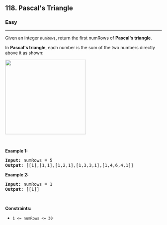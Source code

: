 <h2>118. Pascal's Triangle</h2><h3>Easy</h3><hr><div style="user-select: auto;"><p style="user-select: auto;">Given an integer <code style="user-select: auto;">numRows</code>, return the first numRows of <strong style="user-select: auto;">Pascal's triangle</strong>.</p>

<p style="user-select: auto;">In <strong style="user-select: auto;">Pascal's triangle</strong>, each number is the sum of the two numbers directly above it as shown:</p>
<img alt="" src="https://upload.wikimedia.org/wikipedia/commons/0/0d/PascalTriangleAnimated2.gif" style="height: 240px; width: 260px; user-select: auto;">
<p style="user-select: auto;">&nbsp;</p>
<p style="user-select: auto;"><strong style="user-select: auto;">Example 1:</strong></p>
<pre style="user-select: auto;"><strong style="user-select: auto;">Input:</strong> numRows = 5
<strong style="user-select: auto;">Output:</strong> [[1],[1,1],[1,2,1],[1,3,3,1],[1,4,6,4,1]]
</pre><p style="user-select: auto;"><strong style="user-select: auto;">Example 2:</strong></p>
<pre style="user-select: auto;"><strong style="user-select: auto;">Input:</strong> numRows = 1
<strong style="user-select: auto;">Output:</strong> [[1]]
</pre>
<p style="user-select: auto;">&nbsp;</p>
<p style="user-select: auto;"><strong style="user-select: auto;">Constraints:</strong></p>

<ul style="user-select: auto;">
	<li style="user-select: auto;"><code style="user-select: auto;">1 &lt;= numRows &lt;= 30</code></li>
</ul>
</div>